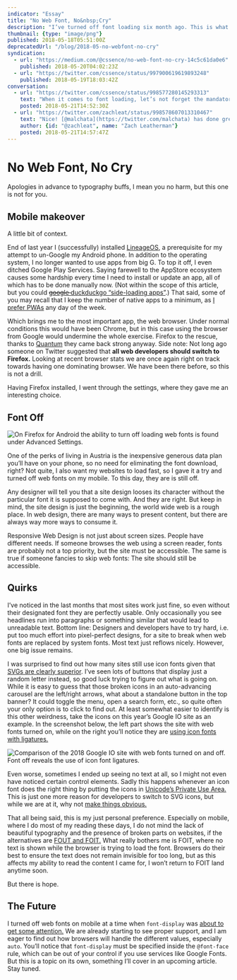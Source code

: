 ```yaml
---
indicator: "Essay"
title: "No Web Font, No&nbsp;Cry"
description: "I’ve turned off font loading six month ago. This is what I learned."
thumbnail: {type: "image/png"}
published: 2018-05-18T05:51:00Z
deprecatedUrl: "/blog/2018-05-no-webfont-no-cry"
syndication:
  - url: "https://medium.com/@cssence/no-web-font-no-cry-14c5c61da0e6"
    published: 2018-05-20T04:02:23Z
  - url: "https://twitter.com/cssence/status/997900619619893248"
    published: 2018-05-19T18:03:42Z
conversation:
  - url: "https://twitter.com/cssence/status/998577280145293313"
    text: "When it comes to font loading, let’s not forget the mandatory shoutout to [@zachleat](https://twitter.com/zachleat) 🙂 - even though my article focuses more on the user’s choice."
    posted: 2018-05-21T14:52:30Z
  - url: "https://twitter.com/zachleat/status/998578607013310467"
    text: "Nice! [@malchata](https://twitter.com/malchata) has done great font loading posts around Save-Data that are worth a read: [css-tricks.com/help-users-save-data](https://css-tricks.com/help-users-save-data/)"
    author: {id: "@zachleat", name: "Zach Leatherman"}
    posted: 2018-05-21T14:57:47Z
---
```


# No Web Font, No&nbsp;Cry

Apologies in advance to typography buffs, I mean you no harm, but this one is not for you.

## Mobile makeover

A little bit of context.

End of last year I (successfully) installed [LineageOS](https://www.lineageos.org/), a prerequisite for my attempt to un-Google my Android phone. In addition to the operating system, I no longer wanted to use apps from big G. To top it off, I even ditched Google Play Services. Saying farewell to the AppStore ecosystem causes some hardship every time I need to install or update an app, all of which has to be done manually now. (Not within the scope of this article, but you could <a href="https://duckduckgo.com/?q=sideload+apps"><del>google </del><ins>duckduckgo</ins> “side-loading apps”</a>.) That said, some of you may recall that I keep the number of native apps to a minimum, as [I prefer PWAs](/2016/beyond-progressive-web-apps) any day of the week.

Which brings me to the most important app, the web browser. Under normal conditions this would have been Chrome, but in this case using the browser from Google would undermine the whole exercise. Firefox to the rescue, thanks to [Quantum](https://blog.mozilla.org/blog/2017/11/14/introducing-firefox-quantum/) they came back strong anyway. Side note: Not long ago someone on Twitter suggested that **all web developers should switch to Firefox.** Looking at recent browser stats we are once again right on track towards having one dominating browser. We have been there before, so this is not a drill.

Having Firefox installed, I went through the settings, where they gave me an interesting choice.

## Font Off

<p><img src="/2018/no-webfont-no-cry.firefox-settings.png" alt="On Firefox for Android the ability to turn off loading web fonts is found under Advanced Settings."></p>

One of the perks of living in Austria is the inexpensive generous data plan you’ll have on your phone, so no need for eliminating the font download, right? Not quite, I also want my websites to load fast, so I gave it a try and turned off web fonts on my mobile. To this day, they are is still off.

Any designer will tell you that a site design looses its character without the particular font it is supposed to come with. And they are right. But keep in mind, the site design is just the beginning, the world wide web is a rough place. In web design, there are many ways to present content, but there are always way more ways to consume it.

Responsive Web Design is not just about screen sizes. People have different needs. If someone browses the web using a screen reader, fonts are probably not a top priority, but the site must be accessible. The same is true if someone fancies to skip web fonts: The site should still be accessible.

## Quirks

I’ve noticed in the last months that most sites work just fine, so even without their designated font they are perfectly usable. Only occasionally you see headlines run into paragraphs or something similar that would lead to unreadable text. Bottom line: Designers and developers have to try hard, i.e. put too much effort into pixel-perfect designs, for a site to break when web fonts are replaced by system fonts. Most text just reflows nicely. However, one big issue remains.

I was surprised to find out how many sites still use icon fonts given that [SVGs are clearly superior](https://www.sarasoueidan.com/blog/icon-fonts-to-svg/). I’ve seen lots of buttons that display just a random letter instead, so good luck trying to figure out what is going on. While it is easy to guess that those broken icons in an auto-advancing carousel are the left/right arrows, what about a standalone button in the top banner? It could toggle the menu, open a search form, etc., so quite often your only option is to click to find out. At least somewhat easier to identify is this other weirdness, take the icons on this year’s Google&nbsp;IO site as an example. In the screenshot below, the left part shows the site with web fonts turned on, while on the right you’ll notice they are [using icon fonts with ligatures.](https://css-tricks.com/ligature-icons/)

<p><img src="/2018/no-webfont-no-cry.font-on-off-googleio.png" alt="Comparison of the 2018 Google IO site with web fonts turned on and off. Font off reveals the use of icon font ligatures."></p>

Even worse, sometimes I ended up seeing no text at all, so I might not even have noticed certain control elements. Sadly this happens whenever an icon font does the right thing by putting the icons in [Unicode’s Private Use Area.](https://en.wikipedia.org/wiki/Private_Use_Areas) This is just one more reason for developers to switch to SVG icons, but while we are at it, why not [make things obvious.](https://www.lukew.com/ff/entry.asp?1945)

That all being said, this is my just personal preference. Especially on mobile, where I do most of my reading these days, I do not mind the lack of beautiful typography and the presence of broken parts on websites, if the alternatives are [FOUT and FOIT.](https://www.zachleat.com/web/fout-foit-history/) What really bothers me is FOIT, where no text is shown while the browser is trying to load the font. Browsers do their best to ensure the text does not remain invisible for too long, but as this affects my ability to read the content I came for, I won’t return to FOIT land anytime soon.

But there is hope.

## The Future

I turned off web fonts on mobile at a time when `font-display` was [about to get some attention.](https://www.sitepoint.com/css-font-display-future-font-rendering-web/) We are already starting to see proper support, and I am eager to find out how browsers will handle the different values, especially `auto`. You’ll notice that `font-display` must be specified inside the `@font-face` rule, which can be out of your control if you use services like Google Fonts. But this is a topic on its own, something I’ll cover in an upcoming article. Stay tuned.
